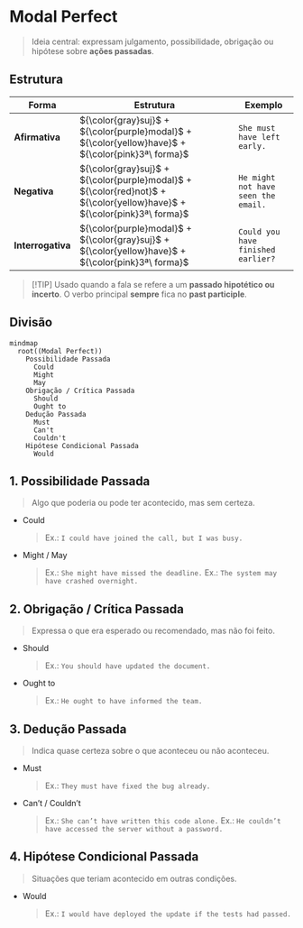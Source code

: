 # Modal Perfect

> Ideia central: expressam julgamento, possibilidade, obrigação ou hipótese sobre **ações passadas**.

## Estrutura

| Forma | Estrutura | Exemplo |
| - | - | - |
| **Afirmativa** | \${\color{gray}suj}\$ + \${\color{purple}modal}\$ +  \${\color{yellow}have}\$ +  \${\color{pink}3ª\ forma}\$ | `She must have left early.`         |
| **Negativa** | \${\color{gray}suj}\$ + \${\color{purple}modal}\$ + \${\color{red}not}\$ + \${\color{yellow}have}\$ +  \${\color{pink}3ª\ forma}\$ | `He might not have seen the email.` |
| **Interrogativa** | \${\color{purple}modal}\$ + \${\color{gray}suj}\$ + \${\color{yellow}have}\$ +  \${\color{pink}3ª\ forma}\$ | `Could you have finished earlier?`  |

> \[!TIP]
> Usado quando a fala se refere a um **passado hipotético ou incerto**.
> O verbo principal **sempre** fica no **past participle**.


## Divisão

```mermaid
mindmap
  root((Modal Perfect))
    Possibilidade Passada
      Could
      Might
      May
    Obrigação / Crítica Passada
      Should
      Ought to
    Dedução Passada
      Must
      Can't
      Couldn't
    Hipótese Condicional Passada
      Would
```

## 1. Possibilidade Passada

> Algo que poderia ou pode ter acontecido, mas sem certeza.

* Could

  > Ex.: `I could have joined the call, but I was busy.`

* Might / May

  > Ex.: `She might have missed the deadline.`
  > Ex.: `The system may have crashed overnight.`


## 2. Obrigação / Crítica Passada

> Expressa o que era esperado ou recomendado, mas não foi feito.

* Should

  > Ex.: `You should have updated the document.`

* Ought to

  > Ex.: `He ought to have informed the team.`


## 3. Dedução Passada

> Indica quase certeza sobre o que aconteceu ou não aconteceu.

* Must

  > Ex.: `They must have fixed the bug already.`

* Can’t / Couldn’t

  > Ex.: `She can’t have written this code alone.`
  > Ex.: `He couldn’t have accessed the server without a password.`


## 4. Hipótese Condicional Passada

> Situações que teriam acontecido em outras condições.

* Would

  > Ex.: `I would have deployed the update if the tests had passed.`

